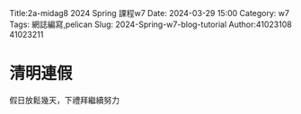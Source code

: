 Title:2a-midag8 2024 Spring 課程w7
Date: 2024-03-29 15:00
Category: w7
Tags: 網誌編寫,pelican
Slug: 2024-Spring-w7-blog-tutorial
Author:41023108 41023211
# 清明連假
假日放鬆幾天，下禮拜繼續努力